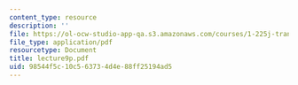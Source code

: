 ```yaml
---
content_type: resource
description: ''
file: https://ol-ocw-studio-app-qa.s3.amazonaws.com/courses/1-225j-transportation-flow-systems-fall-2002/98544f5c10c563734d4e88ff25194ad5_lecture9p.pdf
file_type: application/pdf
resourcetype: Document
title: lecture9p.pdf
uid: 98544f5c-10c5-6373-4d4e-88ff25194ad5
---
```

